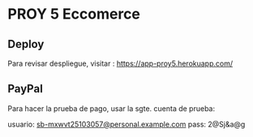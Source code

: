 
# PROY 5 Eccomerce

## Deploy

Para revisar despliegue, visitar :
https://app-proy5.herokuapp.com/

## PayPal

Para hacer la prueba de pago, usar la sgte. cuenta de prueba:

usuario: sb-mxwvt25103057@personal.example.com
pass: 2@Sj&a@g